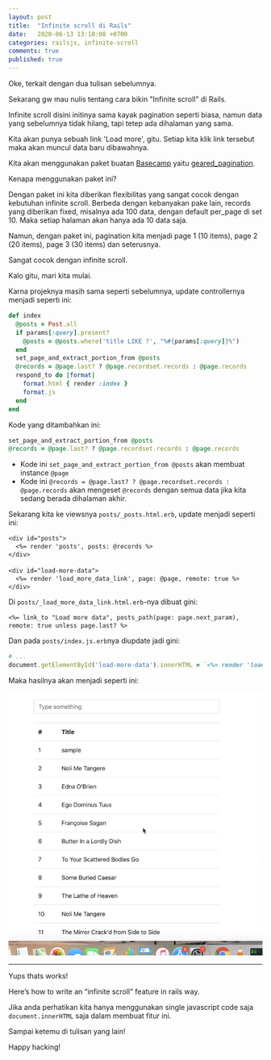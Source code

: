 ```yaml
---
layout: post
title:  "Infinite scroll di Rails"
date:   2020-06-13 13:10:00 +0700
categories: railsjs, infinite-scroll
comments: true
published: true
---
```


Oke, terkait dengan dua tulisan sebelumnya. 

Sekarang gw mau nulis tentang cara bikin "Infinite scroll" di Rails.

Infinite scroll disini initinya sama kayak pagination seperti biasa, namun data yang sebelumnya tidak hilang, tapi tetep ada dihalaman yang sama. 

Kita akan punya sebuah link 'Load more', gitu. Setiap kita klik link tersebut maka akan muncul data baru dibawahnya.

Kita akan menggunakan paket buatan [Basecamp](https://basecamp.com/) yaitu [geared_pagination](https://github.com/basecamp/geared_pagination). 

Kenapa menggunakan paket ini?

Dengan paket ini kita diberikan flexibilitas yang sangat cocok dengan kebutuhan infinite scroll. Berbeda dengan kebanyakan pake lain, records yang diberikan fixed, misalnya ada 100 data, dengan default per_page di set 10. Maka setiap halaman akan hanya ada 10 data saja. 

Namun, dengan paket ini, pagination kita menjadi page 1 (10 items), page 2 (20 items), page 3 (30 items) dan seterusnya.

Sangat cocok dengan infinite scroll.

Kalo gitu, mari kita mulai.

Karna projeknya masih sama seperti sebelumnya, update controllernya menjadi seperti ini:

```rb
def index
  @posts = Post.all
  if params[:query].present?
    @posts = @posts.where('title LIKE ?', "%#{params[:query]}%")
  end
  set_page_and_extract_portion_from @posts
  @records = @page.last? ? @page.recordset.records : @page.records
  respond_to do |format|
    format.html { render :index }
    format.js
  end
end
```

Kode yang ditambahkan ini:

```rb
set_page_and_extract_portion_from @posts
@records = @page.last? ? @page.recordset.records : @page.records
```

- Kode ini `set_page_and_extract_portion_from @posts` akan membuat instance `@page` 
- Kode ini `@records = @page.last? ? @page.recordset.records : @page.records` akan mengeset `@records` dengan semua data jika kita sedang berada dihalaman akhir. 

Sekarang kita ke viewsnya `posts/_posts.html.erb`, update menjadi seperti ini:

```erb
<div id="posts">
  <%= render 'posts', posts: @records %>
</div>

<div id="load-more-data">
  <%= render 'load_more_data_link', page: @page, remote: true %>
</div>
```

Di `posts/_load_more_data_link.html.erb`-nya dibuat gini:

```erb
<%= link_to "Load more data", posts_path(page: page.next_param), remote: true unless page.last? %>
```

Dan pada `posts/index.js.erb`nya diupdate jadi gini:

```rb
# ...
document.getElementById('load-more-data').innerHTML = `<%= render 'load_more_data_link', page: @page %>`
```

Maka hasilnya akan menjadi seperti ini:

![Infinite scroll](/assets/infinite-scroll.gif)

----

Yups thats works!

Here’s how to write an “infinite scroll” feature in rails way.

Jika anda perhatikan kita hanya menggunakan single javascript code saja `document.innerHTML` saja dalam membuat fitur ini.

Sampai ketemu di tulisan yang lain!

Happy hacking!

